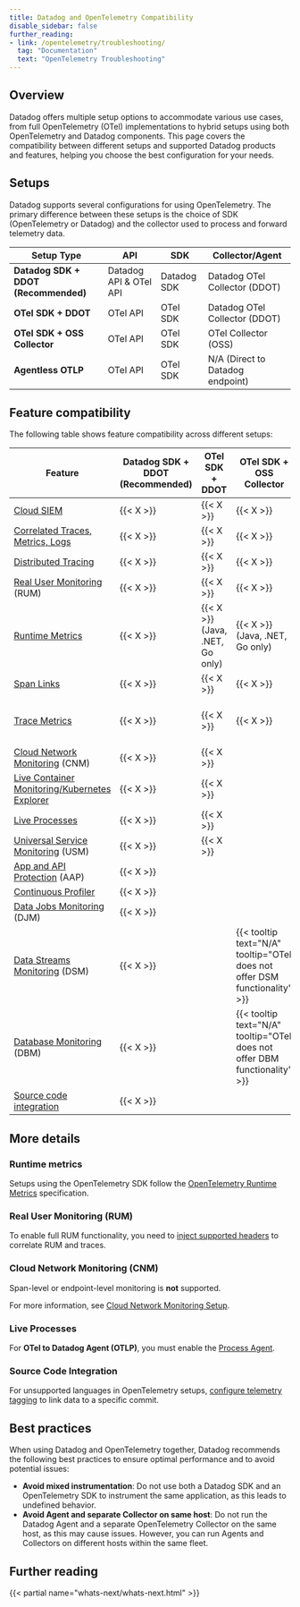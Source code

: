 ```yaml
---
title: Datadog and OpenTelemetry Compatibility
disable_sidebar: false
further_reading:
- link: /opentelemetry/troubleshooting/
  tag: "Documentation"
  text: "OpenTelemetry Troubleshooting"
---
```


## Overview

Datadog offers multiple setup options to accommodate various use cases, from full OpenTelemetry (OTel) implementations to hybrid setups using both OpenTelemetry and Datadog components. This page covers the compatibility between different setups and supported Datadog products and features, helping you choose the best configuration for your needs.

## Setups

Datadog supports several configurations for using OpenTelemetry. The primary difference between these setups is the choice of SDK (OpenTelemetry or Datadog) and the collector used to process and forward telemetry data.

| Setup Type                           | API                    | SDK         | Collector/Agent                  |
|--------------------------------------|------------------------|-------------|----------------------------------|
| **Datadog SDK + DDOT (Recommended)** | Datadog API & OTel API | Datadog SDK | Datadog OTel Collector (DDOT)    |
| **OTel SDK + DDOT**                  | OTel API               | OTel SDK    | Datadog OTel Collector (DDOT)    |
| **OTel SDK + OSS Collector**         | OTel API               | OTel SDK    | OTel Collector (OSS)             |
| **Agentless OTLP**                   | OTel API               | OTel SDK    | N/A (Direct to Datadog endpoint) |

## Feature compatibility

The following table shows feature compatibility across different setups:

| Feature | Datadog SDK + DDOT (Recommended) | OTel SDK + DDOT | OTel SDK + OSS Collector | Agentless OTLP |
|---|---|---|---|---|
| [Cloud SIEM][18] | {{< X >}} | {{< X >}} | {{< X >}} | {{< X >}} |
| [Correlated Traces, Metrics, Logs][19] | {{< X >}} | {{< X >}} | {{< X >}} | {{< X >}} |
| [Distributed Tracing][27] | {{< X >}} | {{< X >}} | {{< X >}} | {{< X >}} |
| [Real User Monitoring][22] (RUM) | {{< X >}} | {{< X >}} | {{< X >}} | {{< X >}} |
| [Runtime Metrics][23] | {{< X >}} | {{< X >}}<br>(Java, .NET, Go only) | {{< X >}}<br>(Java, .NET, Go only) | {{< X >}}<br>(Java, .NET, Go only) |
| [Span Links][25] | {{< X >}} | {{< X >}} | {{< X >}} | {{< X >}} |
| [Trace Metrics][26] | {{< X >}} | {{< X >}} | {{< X >}} | {{< X >}}<br>(From sampled spans) |
| [Cloud Network Monitoring][21] (CNM) | {{< X >}} | {{< X >}} | | |
| [Live Container Monitoring/Kubernetes Explorer][20] | {{< X >}} | {{< X >}} | | |
| [Live Processes][16] | {{< X >}} | {{< X >}} | | |
| [Universal Service Monitoring][17] (USM) | {{< X >}} | {{< X >}} | | |
| [App and API Protection][11] (AAP) | {{< X >}} | | | |
| [Continuous Profiler][12] | {{< X >}} | | | |
| [Data Jobs Monitoring][13] (DJM) | {{< X >}} | | | |
| [Data Streams Monitoring][15] (DSM) | {{< X >}} | | {{< tooltip text="N/A" tooltip="OTel does not offer DSM functionality" >}} | {{< tooltip text="N/A" tooltip="OTel does not offer DSM functionality" >}} |
| [Database Monitoring][14] (DBM) | {{< X >}} | | {{< tooltip text="N/A" tooltip="OTel does not offer DBM functionality" >}} | {{< tooltip text="N/A" tooltip="OTel does not offer DBM functionality" >}} |
| [Source code integration][24] | {{< X >}} | | | |

## More details

### Runtime metrics

Setups using the OpenTelemetry SDK follow the [OpenTelemetry Runtime Metrics][1] specification.

### Real User Monitoring (RUM)

To enable full RUM functionality, you need to [inject supported headers][2] to correlate RUM and traces.

### Cloud Network Monitoring (CNM)

Span-level or endpoint-level monitoring is **not** supported.

For more information, see [Cloud Network Monitoring Setup][3].

### Live Processes

For **OTel to Datadog Agent (OTLP)**, you must enable the [Process Agent][4].

### Source Code Integration

For unsupported languages in OpenTelemetry setups, [configure telemetry tagging][5] to link data to a specific commit.

## Best practices

When using Datadog and OpenTelemetry together, Datadog recommends the following best practices to ensure optimal performance and to avoid potential issues:

- **Avoid mixed instrumentation**: Do not use both a Datadog SDK and an OpenTelemetry SDK to instrument the same application, as this leads to undefined behavior.
- **Avoid Agent and separate Collector on same host**: Do not run the Datadog Agent and a separate OpenTelemetry Collector on the same host, as this may cause issues. However, you can run Agents and Collectors on different hosts within the same fleet.

## Further reading

{{< partial name="whats-next/whats-next.html" >}}

[1]: /opentelemetry/integrations/runtime_metrics/
[2]: /real_user_monitoring/correlate_with_other_telemetry/apm/
[3]: /network_monitoring/cloud_network_monitoring/setup/
[4]: /infrastructure/process/
[5]: /integrations/guide/source-code-integration/?tab=go#configure-telemetry-tagging
[6]: /opentelemetry/interoperability/otlp_ingest_in_the_agent/
[7]: /opentelemetry/collector_exporter/
[8]: /tracing/trace_collection/custom_instrumentation/otel_instrumentation/
[9]: /opentelemetry/agent
[10]: /tracing/trace_collection/
[11]: /security/application_security/
[12]: /profiler/
[13]: /data_jobs/
[14]: /database_monitoring/
[15]: /data_streams/
[16]: /infrastructure/process/
[17]: /universal_service_monitoring/
[18]: /security/cloud_siem/
[19]: /tracing/other_telemetry/
[20]: /containers/
[21]: /network_monitoring/performance/
[22]: /real_user_monitoring/
[23]: /tracing/metrics/runtime_metrics/
[24]: /integrations/guide/source-code-integration/
[25]: /tracing/trace_collection/span_links/
[26]: /tracing/metrics/metrics_namespace/
[27]: /tracing/trace_collection/
